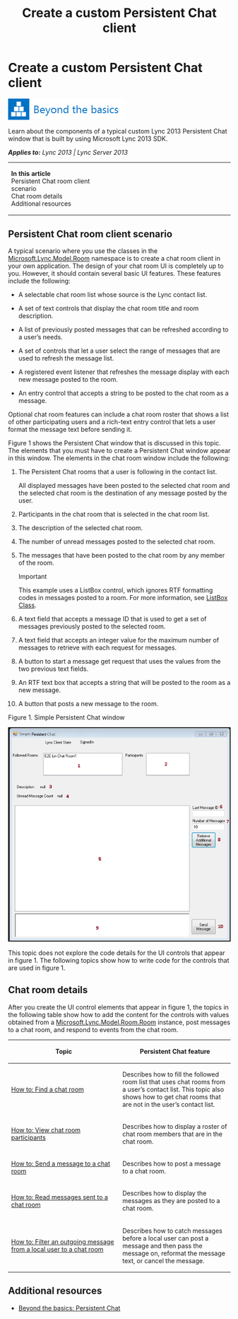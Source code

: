 ﻿---
title: Create a custom Persistent Chat client
TOCTitle: Create a custom Persistent Chat client
ms:assetid: 70542183-dd35-454a-beac-6617dd1e0498
ms:mtpsurl: https://msdn.microsoft.com/en-us/library/JJ933074(v=office.15)
ms:contentKeyID: 50877204
ms.date: 07/24/2014
mtps_version: v=office.15
---

# Create a custom Persistent Chat client

![Beyond the basics topic](images/JJ945548.mod_icon_beyondbasics_long(Office.15).png "Beyond the basics topic")

Learn about the components of a typical custom Lync 2013 Persistent Chat window that is built by using Microsoft Lync 2013 SDK.


_**Applies to:** Lync 2013 | Lync Server 2013_

<table>
<colgroup>
<col style="width: 50%" />
<col style="width: 50%" />
</colgroup>
<tbody>
<tr class="odd">
<td><p><strong>In this article</strong><br />
Persistent Chat room client scenario<br />
Chat room details<br />
Additional resources</p></td>
<td><p></p>
<p></p></td>
</tr>
</tbody>
</table>


## Persistent Chat room client scenario

A typical scenario where you use the classes in the [Microsoft.Lync.Model.Room](microsoft-lync-model-room-namespace_2.md) namespace is to create a chat room client in your own application. The design of your chat room UI is completely up to you. However, it should contain several basic UI features. These features include the following:

  - A selectable chat room list whose source is the Lync contact list.

  - A set of text controls that display the chat room title and room description.

  - A list of previously posted messages that can be refreshed according to a user’s needs.

  - A set of controls that let a user select the range of messages that are used to refresh the message list.

  - A registered event listener that refreshes the message display with each new message posted to the room.

  - An entry control that accepts a string to be posted to the chat room as a message.

Optional chat room features can include a chat room roster that shows a list of other participating users and a rich-text entry control that lets a user format the message text before sending it.

Figure 1 shows the Persistent Chat window that is discussed in this topic. The elements that you must have to create a Persistent Chat window appear in this window. The elements in the chat room window include the following:

1.  The Persistent Chat rooms that a user is following in the contact list.
    
    All displayed messages have been posted to the selected chat room and the selected chat room is the destination of any message posted by the user.

2.  Participants in the chat room that is selected in the chat room list.

3.  The description of the selected chat room.

4.  The number of unread messages posted to the selected chat room.

5.  The messages that have been posted to the chat room by any member of the room.
    

    > [!IMPORTANT]
    > <P>This example uses a ListBox control, which ignores RTF formatting codes in messages posted to a room. For more information, see <A href="http://msdn.microsoft.com/en-us/library/system.windows.forms.listbox.aspx">ListBox Class</A>.</P>



6.  A text field that accepts a message ID that is used to get a set of messages previously posted to the selected room.

7.  A text field that accepts an integer value for the maximum number of messages to retrieve with each request for messages.

8.  A button to start a message get request that uses the values from the two previous text fields.

9.  An RTF text box that accepts a string that will be posted to the room as a new message.

10. A button that posts a new message to the room.

Figure 1. Simple Persistent Chat window

  
![Simple Group Chat Client](images/JJ933074.UC_OCS15ConLyncClient_HowToCreateachatclient(Office.15).png "Simple Group Chat Client")

This topic does not explore the code details for the UI controls that appear in figure 1. The following topics show how to write code for the controls that are used in figure 1.

## Chat room details

After you create the UI control elements that appear in figure 1, the topics in the following table show how to add the content for the controls with values obtained from a [Microsoft.Lync.Model.Room.Room](room-class-microsoft-lync-model-room_2.md) instance, post messages to a chat room, and respond to events from the chat room.

<table>
<colgroup>
<col style="width: 50%" />
<col style="width: 50%" />
</colgroup>
<thead>
<tr class="header">
<th><p>Topic</p></th>
<th><p>Persistent Chat feature</p></th>
</tr>
</thead>
<tbody>
<tr class="odd">
<td><p><a href="how-to-find-a-chat-room.md">How to: Find a chat room</a></p></td>
<td><p>Describes how to fill the followed room list that uses chat rooms from a user’s contact list. This topic also shows how to get chat rooms that are not in the user’s contact list.</p></td>
</tr>
<tr class="even">
<td><p><a href="how-to-view-chat-room-participants.md">How to: View chat room participants</a></p></td>
<td><p>Describes how to display a roster of chat room members that are in the chat room.</p></td>
</tr>
<tr class="odd">
<td><p><a href="how-to-send-a-message-to-a-chat-room.md">How to: Send a message to a chat room</a></p></td>
<td><p>Describes how to post a message to a chat room.</p></td>
</tr>
<tr class="even">
<td><p><a href="how-to-read-messages-sent-to-a-chat-room.md">How to: Read messages sent to a chat room</a></p></td>
<td><p>Describes how to display the messages as they are posted to a chat room.</p></td>
</tr>
<tr class="odd">
<td><p><a href="how-to-filter-an-outgoing-message-from-a-local-user-to-a-chat-room.md">How to: Filter an outgoing message from a local user to a chat room</a></p></td>
<td><p>Describes how to catch messages before a local user can post a message and then pass the message on, reformat the message text, or cancel the message.</p></td>
</tr>
</tbody>
</table>


## Additional resources

  - [Beyond the basics: Persistent Chat](beyond-the-basics-persistent-chat.md)


